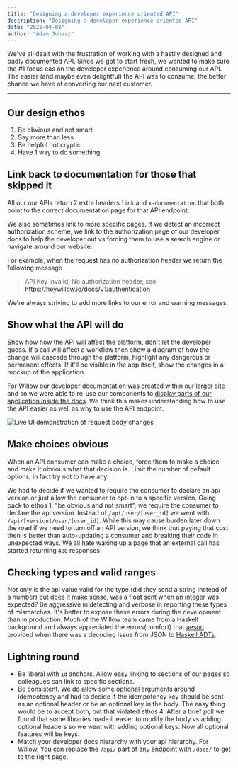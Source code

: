 ```yaml
---
title: "Designing a developer experience oriented API"
description: "Designing a developer experience oriented API"
date: "2022-04-08"
author: "Adam Juhasz"
---
```


We've all dealt with the frustration of working with a hastily designed and badly documented API. Since we got to start fresh, we wanted to make sure the #1 focus eas on the developer experience around consuming our API. The easier (and maybe even delightful) the API was to consume, the better chance we have of converting our next customer.

---

## Our design ethos

1. Be obvious and not smart
2. Say more than less
3. Be helpful not cryptic
4. Have 1 way to do something

## Link back to documentation for those that skipped it

All our our APIs return 2 extra headers `link` and `x-documentation` that both point to the correct documentation page for that API endpoint.

We also sometimes link to more specific pages. If we detect an incorrect authorization scheme, we link to the authorization page of our developer docs to help the developer out vs forcing them to use a search engine or navigate around our website.

For example, when the request has no authorization header we return the following message

> API Key invalid; No authorization header, see https://heywillow.io/docs/v1/authentication

We're always striving to add more links to our error and warning messages.

## Show what the API will do

Show how how the API will affect the platform, don't let the developer guess. If a call will affect a workflow then show a diagram of how the change will cascade through the platform, highlight any dangerous or permanent effects. If it'll be visible in the app itself, show the changes in a mockup of the application.

For Willow our developer documentation was created within our larger site and so we were able to re-use our components to [display parts of our application inside the docs](/docs/v1/user/user_id#in-app-demo). We think this makes understanding how to use the API easier as well as why to use the API endpoint.

![Live UI demonstration of request body changes](/images/blogs/designing-a-developer-experience-oriented-api/live-gui-demo.gif)

## Make choices obvious

When an API consumer can make a choice, force them to make a choice and make it obvious what that decision is. Limit the number of default options, in fact try not to have any.

We had to decide if we wanted to require the consumer to declare an api version or just allow the consumer to opt-in to a specific version. Going back to ethos 1, "be obvious and not smart", we require the consumer to declare the api version. Instead of `/api/user/[user_id]` we went with `/api/[version]/user/[user_id]`. While this may cause burden later down the road if we need to turn off an API version, we think that paying that cost then is better than auto-updating a consumer and breaking their code in unexpected ways. We all hate waking up a page that an external call has started returning `400` responses.

## Checking types and valid ranges

Not only is the api value valid for the type (did they send a string instead of a number) but does it make sense, was a float sent when an integer was expected? Be aggressive in detecting and verbose in reporting these types of mismatches. It's better to expose these errors during the development than in production. Much of the Willow team came from a Haskell background and always appreciated the errors(comfort) that [aeson](https://github.com/haskell/aeson) provided when there was a decoding issue from JSON to [Haskell ADTs](http://learnyouahaskell.com/making-our-own-types-and-typeclasses).

## Lightning round

- Be liberal with `id` anchors. Allow easy linking to sections of our pages so colleagues can link to specific sections.
- Be consistent. We do allow some optional arguments around idempotency and had to decide if the idempotency key should be sent as an optional header or be an optional key in the body. The easy thing would be to accept both, but that violated ethos 4. After a brief poll we found that some libraries made it
  easier to modify the body vs adding optional headers so we went with adding optional keys. Now all optional features will be keys.
- Match your developer docs hierarchy with your api hierarchy. For Willow, You can replace the `/api/` part of any endpoint with `/docs/` to get to the right page.
